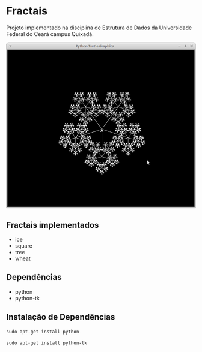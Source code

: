 # Fractais
  
Projeto implementado na disciplina de Estrutura de Dados da Universidade Federal do Ceará campus Quixadá.

<img src="images/ice.png" alt="fractal ice">

## Fractais implementados

* ice
* square
* tree
* wheat

## Dependências
  * python
  * python-tk

## Instalação de Dependências
```terminal
sudo apt-get install python
```

```terminal
sudo apt-get install python-tk
```